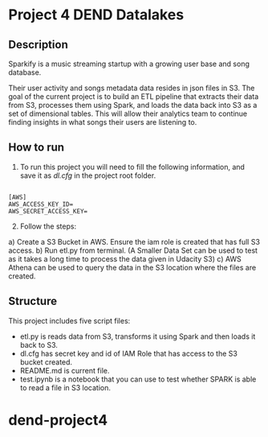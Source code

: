 # Project 4 DEND Datalakes

## Description

Sparkify is a music streaming startup with a growing user base and song database.

Their user activity and songs metadata data resides in json files in S3. The goal of the current project is to build an ETL pipeline that extracts their data from S3, processes them using Spark, and loads the data back into S3 as a set of dimensional tables. This will allow their analytics team to continue finding insights in what songs their users are listening to.

## How to run

1. To run this project you will need to fill the following information, and save it as *dl.cfg* in the project root folder.

```

[AWS]
AWS_ACCESS_KEY_ID= 
AWS_SECRET_ACCESS_KEY= 

```


2. Follow the steps:
 
a) Create a S3 Bucket in AWS. Ensure the iam role is created that has full S3 access.
b) Run etl.py from terminal. (A Smaller Data Set can be used to test as it takes a long time to process the data given in Udacity S3)
c) AWS Athena can be used to query the data in the S3 location where the files are created. 


## Structure

This project includes five script files:

- etl.py is reads data from S3, transforms it using Spark and then loads it back to S3.
- dl.cfg has secret key and id of IAM Role that has access to the S3 bucket created.
- README.md is current file.
- test.ipynb is a notebook that you can use to test whether SPARK is able to read a file in S3 location.



# dend-project4
